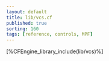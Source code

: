 ```yaml
---
layout: default
title: lib/vcs.cf
published: true
sorting: 160
tags: [reference, controls, MPF]
---
```


[%CFEngine_library_include(lib/vcs)%]

